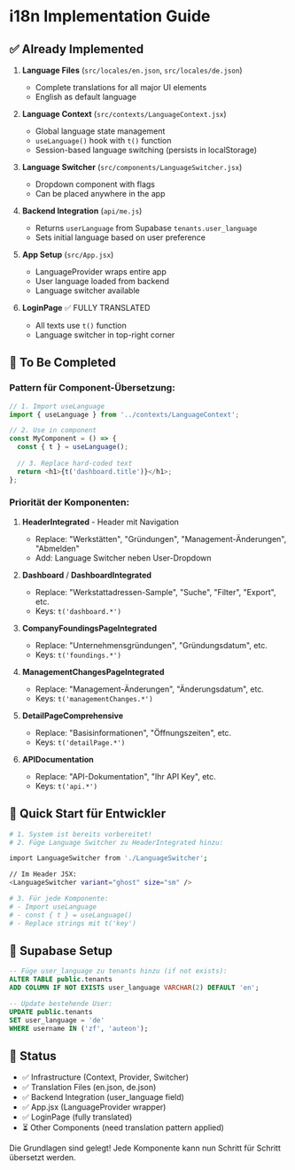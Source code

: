 # i18n Implementation Guide

## ✅ Already Implemented

1. **Language Files** (`src/locales/en.json`, `src/locales/de.json`)
   - Complete translations for all major UI elements
   - English as default language

2. **Language Context** (`src/contexts/LanguageContext.jsx`)
   - Global language state management
   - `useLanguage()` hook with `t()` function
   - Session-based language switching (persists in localStorage)

3. **Language Switcher** (`src/components/LanguageSwitcher.jsx`)
   - Dropdown component with flags
   - Can be placed anywhere in the app

4. **Backend Integration** (`api/me.js`)
   - Returns `userLanguage` from Supabase `tenants.user_language`
   - Sets initial language based on user preference

5. **App Setup** (`src/App.jsx`)
   - LanguageProvider wraps entire app
   - User language loaded from backend
   - Language switcher available

6. **LoginPage** ✅ FULLY TRANSLATED
   - All texts use `t()` function
   - Language switcher in top-right corner

## 🔄 To Be Completed

### Pattern für Component-Übersetzung:

```javascript
// 1. Import useLanguage
import { useLanguage } from '../contexts/LanguageContext';

// 2. Use in component
const MyComponent = () => {
  const { t } = useLanguage();
  
  // 3. Replace hard-coded text
  return <h1>{t('dashboard.title')}</h1>;
};
```

### Priorität der Komponenten:

1. **HeaderIntegrated** - Header mit Navigation
   - Replace: "Werkstätten", "Gründungen", "Management-Änderungen", "Abmelden"
   - Add: Language Switcher neben User-Dropdown

2. **Dashboard** / **DashboardIntegrated**
   - Replace: "Werkstattadressen-Sample", "Suche", "Filter", "Export", etc.
   - Keys: `t('dashboard.*')`

3. **CompanyFoundingsPageIntegrated**
   - Replace: "Unternehmensgründungen", "Gründungsdatum", etc.
   - Keys: `t('foundings.*')`

4. **ManagementChangesPageIntegrated**
   - Replace: "Management-Änderungen", "Änderungsdatum", etc.
   - Keys: `t('managementChanges.*')`

5. **DetailPageComprehensive**
   - Replace: "Basisinformationen", "Öffnungszeiten", etc.
   - Keys: `t('detailPage.*')`

6. **APIDocumentation**
   - Replace: "API-Dokumentation", "Ihr API Key", etc.
   - Keys: `t('api.*')`

## 🚀 Quick Start für Entwickler

```bash
# 1. System ist bereits vorbereitet!
# 2. Füge Language Switcher zu HeaderIntegrated hinzu:

import LanguageSwitcher from './LanguageSwitcher';

// Im Header JSX:
<LanguageSwitcher variant="ghost" size="sm" />

# 3. Für jede Komponente:
# - Import useLanguage
# - const { t } = useLanguage()
# - Replace strings mit t('key')
```

## 📝 Supabase Setup

```sql
-- Füge user_language zu tenants hinzu (if not exists):
ALTER TABLE public.tenants 
ADD COLUMN IF NOT EXISTS user_language VARCHAR(2) DEFAULT 'en';

-- Update bestehende User:
UPDATE public.tenants 
SET user_language = 'de' 
WHERE username IN ('zf', 'auteon');
```

## 🎯 Status

- ✅ Infrastructure (Context, Provider, Switcher)
- ✅ Translation Files (en.json, de.json)
- ✅ Backend Integration (user_language field)
- ✅ App.jsx (LanguageProvider wrapper)
- ✅ LoginPage (fully translated)
- ⏳ Other Components (need translation pattern applied)

Die Grundlagen sind gelegt! Jede Komponente kann nun Schritt für Schritt übersetzt werden.


